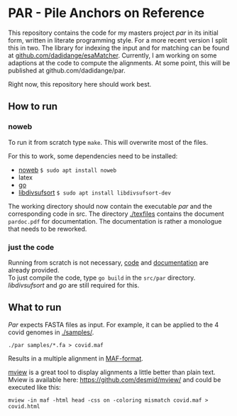 # PAR - Pile Anchors on Reference

This repository contains the code for my masters project *par* in its initial form, written in literate programming style. 
For a more recent version I split this in two. 
The library for indexing the input and for matching can be found at [github.com/dadidange/esaMatcher](github.com/dadidange/esaMatcher). 
Currently, I am working on some adaptions at the code to compute the alignments.
At some point, this will be published at github.com/dadidange/par. 

Right now, this repository here should work best. 

## How to run
### noweb
To run it from scratch type `make`. 
This will overwrite most of the files. 

For this to work, some dependencies need to be installed:
 - [noweb](https://www.cs.tufts.edu/~nr/noweb/) 
    `$ sudo apt install noweb`
 - latex 
 - [go](https://go.dev/doc/install)
 - [libdivsufsort](https://github.com/y-256/libdivsufsort)
    `$ sudo apt install libdivsufsort-dev`

The working directory should now contain the executable *par* and the corresponding code in src.
The directory [./texfiles](./texfiles) contains the document `pardoc.pdf` for documentation.
The documentation is rather a monologue that needs to be reworked. 

### just the code
Running from scratch is not necessary, [code](./src) and [documentation](./texfiles/pardoc.pdf) are already provided.  
To just compile the code, type `go build` in the `src/par` directory. 
*libdivsufsort* and *go* are still required for this. 

## What to run
*Par* expects FASTA files as input. For example, it can be applied to the 4 covid genomes in [./samples/](./samples/).
```
./par samples/*.fa > covid.maf
```
Results in a multiple alignment in [MAF-format](https://genome.ucsc.edu/FAQ/FAQformat.html#format5).

[mview](https://desmid.github.io/mview/) is a great tool to display alignments a little better than plain text. 
Mview is available here: https://github.com/desmid/mview/ and could be executed like this:

```
mview -in maf -html head -css on -coloring mismatch covid.maf > covid.html
```
